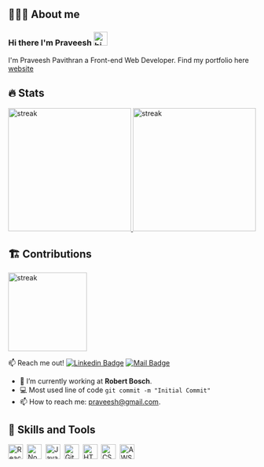 ## 👨🏻‍💻 About me

### Hi there I'm Praveesh <img src="https://user-images.githubusercontent.com/1303154/88677602-1635ba80-d120-11ea-84d8-d263ba5fc3c0.gif" width="28px" alt="hi">

I'm Praveesh Pavithran a Front-end Web Developer.
Find my portfolio here [website](https:/praveeshpavithran.online)

## 🔥 Stats
  
  <a href="https://github.com/praveesh91/github-readme-stats">
  <img alt="streak" title="streak" src="https://github-readme-stats.vercel.app/api?username=praveesh91&show_icons=true&theme=tokyonight" width:"50" height="250"/>
  <img alt="streak" title="streak" src="https://github-readme-stats.vercel.app/api/top-langs/?username=praveesh91&theme=tokyonight" height="250"/>
  </a>
  

## 🏗️ Contributions   

  <a href="https://git.io/streak-stats">
  <img alt="streak" title="streak" src="https://github-readme-streak-stats.herokuapp.com/?user=praveesh91&theme=radical&hide_border=true&count_private=true" height="160"/>
  </a>


:mailbox: Reach me out!
[![Linkedin Badge](https://img.shields.io/badge/-Praveesh-0e76a8?style=flat&labelColor=0e76a8&logo=linkedin&logoColor=white)](https://www.linkedin.com/in/praveeshpavithran/) [![Mail Badge](https://img.shields.io/badge/-praveesh91-c0392b?style=flat&labelColor=c0392b&logo=gmail&logoColor=white)](mailto:praveesh91@gmail.com)

<!-- TODO: Add last video link -->

- 🔭 I’m currently working at **Robert Bosch**.
- :computer: Most used line of code `git commit -m "Initial Commit"`
- 📫 How to reach me: praveesh@gmail.com.

## 🔧 Skills and Tools

<span><img title="React" src="https://cdn.jsdelivr.net/gh/devicons/devicon@latest/icons/react/react-original.svg" width="30px"></span>&nbsp;
<span><img title="Node.Js" src="https://cdn.jsdelivr.net/gh/devicons/devicon@latest/icons/nodejs/nodejs-plain.svg" width="30px"></span>&nbsp;
<span><img title="Javascript" src="https://cdn.jsdelivr.net/gh/devicons/devicon@latest/icons/javascript/javascript-original.svg" width="30px"></span>&nbsp;
<span><img title="Git" src="https://cdn.jsdelivr.net/gh/devicons/devicon@latest/icons/git/git-original.svg" width="30px"></span>&nbsp;
<span><img title="HTML5" src="https://cdn.jsdelivr.net/gh/devicons/devicon@latest/icons/html5/html5-plain.svg" width="30px"></span>&nbsp;
<span><img title="CSS3" src="https://cdn.jsdelivr.net/gh/devicons/devicon@latest/icons/css3/css3-plain.svg" width="30px"></span>&nbsp;
<span><img title="AWS" src="assets/aws.png" width="30px"></span>
